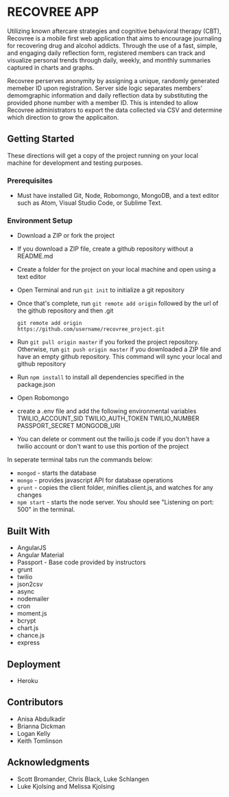 # RECOVREE APP

Utilizing known aftercare strategies and cognitive behavioral therapy (CBT), Recovree is a mobile first web application that aims to encourage journaling for recovering drug and alcohol addicts. Through the use of a fast, simple, and engaging daily  reflection form, registered members can track and visualize personal trends through daily, weekly, and monthly summaries captured in charts and graphs. 

Recovree perserves anonymity by assigning a unique, randomly generated memeber ID upon registration. Server side logic separates members' demomgraphic information and daily reflection data by substituting the provided phone number with a member ID. This is intended to allow Recovree administrators to export the data collected via CSV and determine which direction to grow the applicaiton. 

## Getting Started 
These directions will get a copy of the project running on your local machine for development and testing purposes. 

### Prerequisites 
* Must have installed Git, Node, Robomongo, MongoDB, and a text editor such as Atom, Visual Studio Code, or Sublime Text. 

### Environment Setup
* Download a ZIP or fork the project
* If you download a ZIP file, create a github repository without a README.md
* Create a folder for the project on your local machine and open using a text editor
* Open Terminal and run `git init` to initialize a git repository
* Once that's complete, run `git remote add origin` followed by the url of the github repository and then .git
   ```
   git remote add origin https://github.com/username/recovree_project.git
   ```
 * Run `git pull origin master` if you forked the project repository. Otherwise, run `git push origin master` if you downloaded a ZIP file and have an empty github repository. This command will sync your local and github repository
 * Run `npm install` to install all dependencies specified in the package.json
 * Open Robomongo
 
* create a .env file and add the following environmental variables 
TWILIO_ACCOUNT_SID 
TWILIO_AUTH_TOKEN 
TWILIO_NUMBER 
PASSPORT_SECRET
MONGODB_URI

- You can delete or comment out the twilio.js code if you don't have a twilio account or don't want to use this portion of the project

In seperate terminal tabs run the commands below:
* `mongod` - starts the database
* `mongo` - provides javascript API for database operations
* `grunt` - copies the client folder, minifies client.js, and watches for any changes
* `npm start` - starts the node server. You should see "Listening on port: 500" in the terminal. 


## Built With
* AngularJS 
* Angular Material
* Passport - Base code provided by instructors
* grunt
* twilio
* json2csv
* async
* nodemailer
* cron
* moment.js
* bcrypt
* chart.js
* chance.js
* express

## Deployment
* Heroku

## Contributors
* Anisa Abdulkadir
* Brianna Dickman
* Logan Kelly
* Keith Tomlinson


## Acknowledgments
* Scott Bromander, Chris Black, Luke Schlangen
* Luke Kjolsing and Melissa Kjolsing

